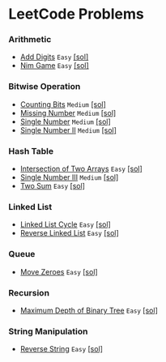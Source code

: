 # LeetCode Problems

### Arithmetic
* [Add Digits](https://leetcode.com/problems/add-digits/) `Easy` [[sol]](ADD_DIGITS.txt)
* [Nim Game](https://leetcode.com/problems/nim-game/) `Easy` [[sol]](NIM_GAME.txt)

### Bitwise Operation
* [Counting Bits](https://leetcode.com/problems/counting-bits/) `Medium` [[sol]](COUNTING_BITS.txt)
* [Missing Number](https://leetcode.com/problems/missing-number/) `Medium` [[sol]](MISSING_NUMBER.txt)
* [Single Number](https://leetcode.com/problems/single-number/) `Medium` [[sol]](SINGLE_NUMBER.txt)
* [Single Number II](https://leetcode.com/problems/single-number-ii/) `Medium` [[sol]](SINGLE_NUMBER_II.txt)

### Hash Table
* [Intersection of Two Arrays](https://leetcode.com/problems/intersection-of-two-arrays/) `Easy` [[sol]](INTERSECT_TWO_ARRAYS.txt)
* [Single Number III](https://leetcode.com/problems/single-number-iii/) `Medium` [[sol]](SINGLE_NUMBER_III.txt)
* [Two Sum](https://leetcode.com/problems/two-sum/) `Easy` [[sol]](TWO_SUM.txt)

### Linked List
* [Linked List Cycle](https://leetcode.com/problems/linked-list-cycle/) `Easy` [[sol]](LINKED_LIST_CYCLE.txt)
* [Reverse Linked List](https://leetcode.com/problems/reverse-linked-list/) `Easy` [[sol]](REVERSE_LINKED_LIST.txt)

### Queue
* [Move Zeroes](https://leetcode.com/problems/move-zeroes/) `Easy` [[sol]](MOVE_ZEROES.txt)

### Recursion
* [Maximum Depth of Binary Tree](https://leetcode.com/problems/maximum-depth-of-binary-tree/) `Easy` [[sol]](MAXIMUM_DEPTH_OF_BINARY_TREE.txt)

### String Manipulation
* [Reverse String](https://leetcode.com/problems/reverse-string/) `Easy` [[sol]](REVERSE_STRING.txt)

